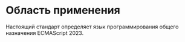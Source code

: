 # Область применения
Настоящий стандарт определяет язык программирования общего назначения ECMAScript 2023.

